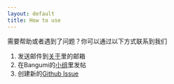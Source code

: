 ```yaml
---
layout: default
title: How to use
---
```

需要帮助或者遇到了问题？你可以通过以下方式联系到我们
1. 发送邮件到[关于](/about)里的邮箱
2. 在Bangumi的[小组](https://bgm.tv/group/bangumin)里发帖
3. 创建新的[Github Issue](https://github.com/edwardez/BangumiN/issues)